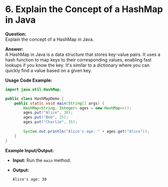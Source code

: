 
# 6. Explain the Concept of a HashMap in Java

**Question:**  
Explain the concept of a HashMap in Java.

**Answer:**  
A HashMap in Java is a data structure that stores key-value pairs. It uses a hash function to map keys to their corresponding values, enabling fast lookups if you know the key. It's similar to a dictionary where you can quickly find a value based on a given key.

**Usage Code Example:**
```java
import java.util.HashMap;

public class HashMapDemo {
    public static void main(String[] args) {
        HashMap<String, Integer> ages = new HashMap<>();
        ages.put("Alice", 30);
        ages.put("Bob", 25);
        ages.put("Charlie", 35);
        
        System.out.println("Alice's age: " + ages.get("Alice"));
    }
}
````

**Example Input/Output:**

- **Input:** Run the `main` method.
- **Output:**
    
    ```
    Alice's age: 30
    ```